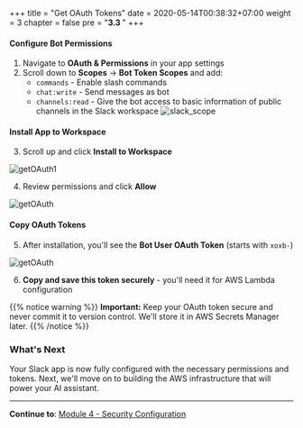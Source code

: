+++
title = "Get OAuth Tokens"
date = 2020-05-14T00:38:32+07:00
weight = 3
chapter = false
pre = "<b>3.3 </b>"
+++

#### Configure Bot Permissions

1. Navigate to **OAuth & Permissions** in your app settings
2. Scroll down to **Scopes** → **Bot Token Scopes** and add:
   - `commands` - Enable slash commands
   - `chat:write` - Send messages as bot
   - `channels:read` - Give the bot access to basic information of public channels in the Slack workspace
  ![slack_scope](/images/3/slack_scope.png?width=90pc)

#### Install App to Workspace

3. Scroll up and click **Install to Workspace**

![getOAuth1](/images/3/slack_OAuth0.png?width=90pc)

4. Review permissions and click **Allow**

![getOAuth](/images/3/slack_OAuth1.png?width=90pc)

#### Copy OAuth Tokens

5. After installation, you'll see the **Bot User OAuth Token** (starts with `xoxb-`)

![getOAuth](/images/4/getOAuth1.png?width=90pc)

6. **Copy and save this token securely** - you'll need it for AWS Lambda configuration

{{% notice warning %}}
**Important:** Keep your OAuth token secure and never commit it to version control. We'll store it in AWS Secrets Manager later.
{{% /notice %}}

### What's Next

Your Slack app is now fully configured with the necessary permissions and tokens. Next, we'll move on to building the AWS infrastructure that will power your AI assistant.

---

**Continue to**: [Module 4 - Security Configuration](../../4-security/)
